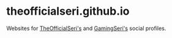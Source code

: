 # theofficialseri.github.io
Websites for [TheOfficialSeri's](https://theofficialseri.github.io/theofficialseri) and [GamingSeri's](https://theofficialseri.github.io/gamingseri) social profiles.
